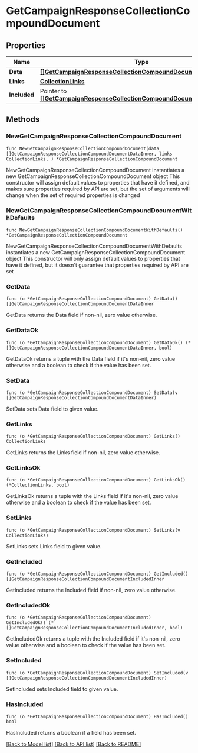 # GetCampaignResponseCollectionCompoundDocument

## Properties

Name | Type | Description | Notes
------------ | ------------- | ------------- | -------------
**Data** | [**[]GetCampaignResponseCollectionCompoundDocumentDataInner**](GetCampaignResponseCollectionCompoundDocumentDataInner.md) |  | 
**Links** | [**CollectionLinks**](CollectionLinks.md) |  | 
**Included** | Pointer to [**[]GetCampaignResponseCollectionCompoundDocumentIncludedInner**](GetCampaignResponseCollectionCompoundDocumentIncludedInner.md) |  | [optional] 

## Methods

### NewGetCampaignResponseCollectionCompoundDocument

`func NewGetCampaignResponseCollectionCompoundDocument(data []GetCampaignResponseCollectionCompoundDocumentDataInner, links CollectionLinks, ) *GetCampaignResponseCollectionCompoundDocument`

NewGetCampaignResponseCollectionCompoundDocument instantiates a new GetCampaignResponseCollectionCompoundDocument object
This constructor will assign default values to properties that have it defined,
and makes sure properties required by API are set, but the set of arguments
will change when the set of required properties is changed

### NewGetCampaignResponseCollectionCompoundDocumentWithDefaults

`func NewGetCampaignResponseCollectionCompoundDocumentWithDefaults() *GetCampaignResponseCollectionCompoundDocument`

NewGetCampaignResponseCollectionCompoundDocumentWithDefaults instantiates a new GetCampaignResponseCollectionCompoundDocument object
This constructor will only assign default values to properties that have it defined,
but it doesn't guarantee that properties required by API are set

### GetData

`func (o *GetCampaignResponseCollectionCompoundDocument) GetData() []GetCampaignResponseCollectionCompoundDocumentDataInner`

GetData returns the Data field if non-nil, zero value otherwise.

### GetDataOk

`func (o *GetCampaignResponseCollectionCompoundDocument) GetDataOk() (*[]GetCampaignResponseCollectionCompoundDocumentDataInner, bool)`

GetDataOk returns a tuple with the Data field if it's non-nil, zero value otherwise
and a boolean to check if the value has been set.

### SetData

`func (o *GetCampaignResponseCollectionCompoundDocument) SetData(v []GetCampaignResponseCollectionCompoundDocumentDataInner)`

SetData sets Data field to given value.


### GetLinks

`func (o *GetCampaignResponseCollectionCompoundDocument) GetLinks() CollectionLinks`

GetLinks returns the Links field if non-nil, zero value otherwise.

### GetLinksOk

`func (o *GetCampaignResponseCollectionCompoundDocument) GetLinksOk() (*CollectionLinks, bool)`

GetLinksOk returns a tuple with the Links field if it's non-nil, zero value otherwise
and a boolean to check if the value has been set.

### SetLinks

`func (o *GetCampaignResponseCollectionCompoundDocument) SetLinks(v CollectionLinks)`

SetLinks sets Links field to given value.


### GetIncluded

`func (o *GetCampaignResponseCollectionCompoundDocument) GetIncluded() []GetCampaignResponseCollectionCompoundDocumentIncludedInner`

GetIncluded returns the Included field if non-nil, zero value otherwise.

### GetIncludedOk

`func (o *GetCampaignResponseCollectionCompoundDocument) GetIncludedOk() (*[]GetCampaignResponseCollectionCompoundDocumentIncludedInner, bool)`

GetIncludedOk returns a tuple with the Included field if it's non-nil, zero value otherwise
and a boolean to check if the value has been set.

### SetIncluded

`func (o *GetCampaignResponseCollectionCompoundDocument) SetIncluded(v []GetCampaignResponseCollectionCompoundDocumentIncludedInner)`

SetIncluded sets Included field to given value.

### HasIncluded

`func (o *GetCampaignResponseCollectionCompoundDocument) HasIncluded() bool`

HasIncluded returns a boolean if a field has been set.


[[Back to Model list]](../README.md#documentation-for-models) [[Back to API list]](../README.md#documentation-for-api-endpoints) [[Back to README]](../README.md)


